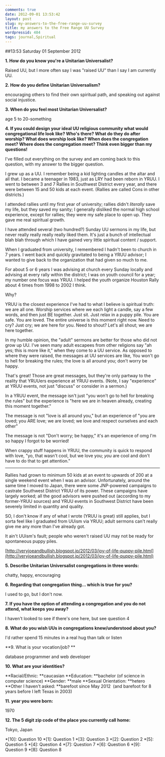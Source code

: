 ```yaml
---
comments: true
date: 2012-09-01 13:53:42
layout: post
slug: my-answers-to-the-free-range-uu-survey
title: my answers to the Free Range UU Survey
wordpressid: 484
tags: journal,Spiritual
---
```


##13:53 Saturday 01 September 2012

**1. How do you know you're a Unitarian Universalist?**

Raised UU, but I more often say I was "raised UU" than I say I am currently UU.

**2. How do you define Unitarian Universalism?**

encouraging others to find their own spiritual path, and speaking out against social injustice.

**3. When do you feel most Unitarian Universalist?**

age 5 to 20-something

**4. If you could design your ideal UU religious community what would congregational life look like? Who's there? What do they do after worship? What does worship look like? When does the congregation meet? Where does the congregation meet? Think even bigger than my questions!**

I've filled out everything on the survey and am coming back to this question, with my answer to the bigger question.

I grew up as a UU. I remember being a kid lighting candles at the altar and all that. I became a teenager in 1983, just as LRY had been reborn in YRUU. I went to between 3 and 7 Rallies in Southwest District every year, and there were between 15 and 50 kids at each event. (Rallies are called Cons in other districts.)

I attended rallies until my first year of university; rallies didn't *literally* save my life, but they saved my sanity; I generally disliked the normal high school experience, except for rallies; they were my safe place to open up. They gave me real spiritual growth.

I have attended several (two hundred?) Sunday UU sermons in my life, but never really really really really liked them. It's just a bunch of intellectual blah blah through which I have gained very little spiritual content / support.

When I graduated from university, I remembered I hadn't been to church in 7 years. I went back and quickly gravitated to being a YRUU advisor; I wanted to give back to the organization that had given so much to me.

For about 5 or 6 years I was advising at church every Sunday locally and advising at every rally within the district; I was on youth council for a year; my number one focus was YRUU. I helped the youth organize Houston Rally about 4 times from 1998 to 2002 I think.

Why?

YRUU is the closest experience I've had to what I believe is spiritual truth: we are all one. Worship services where we each light a candle, say a few words, and then just BE together. Just sit. Just relax in a puppy pile. You are safe. You are loved. The entire universe is this moment right now. Need to cry? Just cry; we are here for you. Need to shout? Let's all shout; we are here together.

In my humble opinion, the "adult" sermons are better for those who did not grow up UU. I've seen many adult escapees from other religions say "ah yes; this is more like it," when they come to a UU service. As opposed to where they were raised, the messages at UU services are like, You won't go to hell for breaking the rules; the love is all around you; don't worry be happy.

That's great! Those are great messages, but they're only partway to the reality that YRUUers experience at YRUU events. (Note, I say "experience" at YRUU events, not just "discuss" or consider in a sermon.)

In a YRUU event, the message isn't just "you won't go to hell for breaking the rules" but the experience is "here we are in heaven already, creating this moment together."

The message is not "love is all around you," but an experience of "you are loved; you ARE love; we are loved; we love and respect ourselves and each other"

The message is not "Don't worry; be happy," it's an experience of omg I'm so happy I forgot to be worried!

When crappy stuff happens in YRUU, the community is quick to respond with love, "yo, that wasn't cool, but we love you; *you* are cool and don't have to do that to get attention."

- - - -

Rallies had grown to minimum 50 kids at an event to upwards of 200 at a single weekend event when I was an advisor. Unfortunately, around the same time I moved to Japan, there were some JNP-powered campaigns to castrate Southwest District YRUU of its power. These campaigns have largely worked; all the good advisors were pushed out (according to my former-YRUU sources) and YRUU events in Southwest District have been severely limited in quantity and quality.

SO, I don't know if any of what I wrote (YRUU is great) still applies, but I sorta feel like I graduated from UUism via YRUU; adult sermons can't really give me any more than I've already got.

It ain't UUism's fault; people who weren't raised UU may not be ready for spontaneous puppy piles.

[http://veryjoeandbullish.blogspot.jp/2012/03/joy-of-life-puppy-pile.html](http://veryjoeandbullish.blogspot.jp/2012/03/joy-of-life-puppy-pile.html)

**5. Describe Unitarian Universalist congregations in three words:**

chatty, happy, encouraging

**6. Regarding that congregation thing... which is true for you?**

I used to go, but I don't now.

**7. If you have the option of attending a congregation and you do not attend, what keeps you away?**

I haven't looked to see if there's one here, but see question 4

**8. What do you wish UUs in congregations knew/understood about you?**

I'd rather spend 15 minutes in a real hug than talk or listen

**9. What is your vocation/job? **

database programmer and web developer

**10. What are your identities?**

**Racial/Ethnic: **caucasian
**Education: **bachelor (of science in computer science)
**Gender: **male
**Sexual Orientation: **hetero
**Other I haven't asked: **barefoot since May 2012  (and barefoot for 8 years before I left Texas in 2003)

**11. year you were born:**

1970

**12. The 5 digit zip code of the place you currently call home:**

Tokyo, Japan




  *[10]: Question 10
  *[1]: Question 1
  *[3]: Question 3
  *[2]: Question 2
  *[5]: Question 5
  *[4]: Question 4
  *[7]: Question 7
  *[6]: Question 6
  *[9]: Question 9
  *[8]: Question 8
